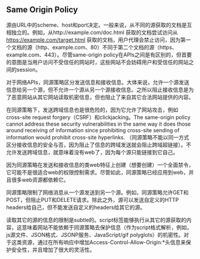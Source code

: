 ## Same Origin Policy

源由URL中的scheme、host和port决定。一般来说，从不同的源获取的文档是互相独立的。例如，从http://example.com/doc.html 获取的文档尝试访问从 https://example.com/target.html 获取的文档，用户代理会禁止访问，因为第一个文档的源（http、example.com、80）不同于第二个文档的源（https、example.com、443）。尽管same-origin policy在APIs之间是有区别的，但首要的意图是当用户访问不受信任的网站时，这些网站不会妨碍用户和受信任的网站之间的session。

对于网络APIs，同源策略区分发送信息和接收信息。大体来说，允许一个源发送信息给另一个源，但不允许一个源从另一个源接收信息。之所以阻止接收信息是为了恶意网站从其它网站读取机密信息，但也阻止了来自其它合法网站提供的内容。

在同源策略下，发送跨域信息也是很危险的，因为它允许了网站攻击，例如cross-site request forgery（CSRF）和clickjacking。The same-origin policy cannot address these security vulnerabilities in the same way it does those around receiving of information since prohibiting cross-site sending of information would prohibit cross-site hyperlinks. （同源策略不能以同一方式区分接收信息的安全与否，因为阻止了信息的跨域发送就会阻止跨域超链接）。不允许发送跨域信息，就意味着没有web了，因为每个源只能链接到它自己。

因为同源策略在发送和接收信息的类web特征上创建（想要创建）一个全面禁令，它可能不是很适合web的权限控制需求。尽管如此，同源策略已经应用到web，并且很多web资源都依赖它。

同源策略限制了网络消息从一个源发送到另一个源。例如，同源策略允许GET和POST，但阻止PUT和DELETE请求。除此之外，源可以发送自定义的HTTP headers给自己，但不能发送自定义的headers给其它的源。

读取其它的源的信息的限制是subtle的。script标签能够执行从其它的源获取的内容，这意味着网站不能依赖于同源策略去保护信息（作为script格式解析，例如，js源文件、JSON格式、JSONP服务、JavaScript/gif polyglots）的机密性。对于这类资源，通过在所有响应中增加Access-Control-Allow-Origin:\*头信息来保护安全性，并且增加了很大的灵活性。



